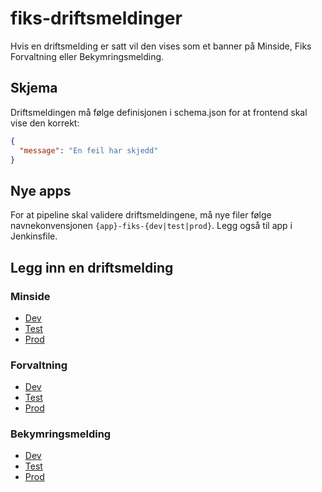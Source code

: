 # fiks-driftsmeldinger

Hvis en driftsmelding er satt vil den vises som et banner på Minside, Fiks Forvaltning eller Bekymringsmelding.

## Skjema

Driftsmeldingen må følge definisjonen i schema.json for at frontend skal vise den korrekt:

```json
{
  "message": "En feil har skjedd"
}
```

## Nye apps

For at pipeline skal validere driftsmeldingene, må nye filer følge navnekonvensjonen
`{app}-fiks-{dev|test|prod}`. Legg også til app i Jenkinsfile.

## Legg inn en driftsmelding

### Minside

- [Dev](https://github.com/ks-no/fiks-driftsmeldinger/edit/master/minside-fiks-dev.json)
- [Test](https://github.com/ks-no/fiks-driftsmeldinger/edit/master/minside-fiks-test.json)
- [Prod](https://github.com/ks-no/fiks-driftsmeldinger/edit/master/minside-fiks-prod.json)

### Forvaltning

- [Dev](https://github.com/ks-no/fiks-driftsmeldinger/edit/master/forvaltning-fiks-dev.json)
- [Test](https://github.com/ks-no/fiks-driftsmeldinger/edit/master/forvaltning-fiks-test.json)
- [Prod](https://github.com/ks-no/fiks-driftsmeldinger/edit/master/forvaltning-fiks-prod.json)

### Bekymringsmelding

- [Dev](https://github.com/ks-no/fiks-driftsmeldinger/edit/master/bekymringsmelding-fiks-dev.json)
- [Test](https://github.com/ks-no/fiks-driftsmeldinger/edit/master/bekymringsmelding-fiks-test.json)
- [Prod](https://github.com/ks-no/fiks-driftsmeldinger/edit/master/bekymringsmelding-fiks-prod.json)
